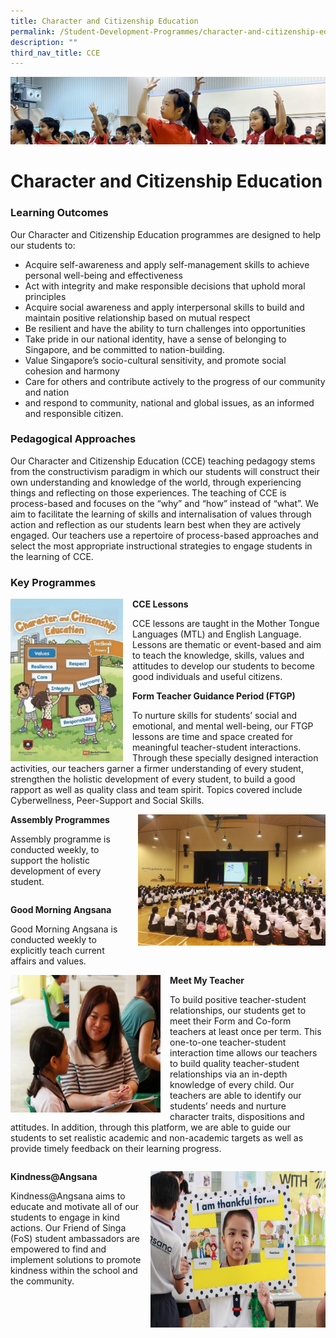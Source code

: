 ```yaml
---
title: Character and Citizenship Education
permalink: /Student-Development-Programmes/character-and-citizenship-education/
description: ""
third_nav_title: CCE
---
```

![](/images/School%20Development%20Programmes.jpg)

Character and Citizenship Education
===================================

### Learning Outcomes

Our Character and Citizenship Education programmes are designed to help our students to:

*   Acquire self-awareness and apply self-management skills to achieve personal well-being and effectiveness
*   Act with integrity and make responsible decisions that uphold moral principles
*   Acquire social awareness and apply interpersonal skills to build and maintain positive relationship based on mutual respect
*   Be resilient and have the ability to turn challenges into opportunities
*   Take pride in our national identity, have a sense of belonging to Singapore, and be committed to nation-building.
*   Value Singapore’s socio-cultural sensitivity, and promote social cohesion and harmony
*   Care for others and contribute actively to the progress of our community and nation
*   and respond to community, national and global issues, as an informed and responsible citizen.

### Pedagogical Approaches

Our Character and Citizenship Education (CCE) teaching pedagogy stems from the constructivism paradigm in which our students will construct their own understanding and knowledge of the world, through experiencing things and reflecting on those experiences. The teaching of CCE is process-based and focuses on the “why” and “how” instead of “what”. We aim to facilitate the learning of skills and internalisation of values through action and reflection as our students learn best when they are actively engaged. Our teachers use a repertoire of process-based approaches and select the most appropriate instructional strategies to engage students in the learning of CCE.

### Key Programmes

<img src="/images/CCE1.jpeg" style="width:180px;height:260px;margin-right:15px;" align = "left">

<b> CCE Lessons </b>

CCE lessons are taught in the Mother Tongue Languages (MTL) and English Language. Lessons are thematic or event-based and aim to teach the knowledge, skills, values and attitudes to develop our students to become good individuals and useful citizens.

<b> Form Teacher Guidance Period (FTGP) </b>

To nurture skills for students’ social and emotional, and mental well-being, our FTGP lessons are time and space created for meaningful teacher-student interactions. Through these specially designed interaction activities, our teachers garner a firmer understanding of every student, strengthen the holistic development of every student, to build a good rapport as well as quality class and team spirit. Topics covered include Cyberwellness, Peer-Support and Social Skills.


<img src="/images/CCE2.jpeg" style="width:300px;height:210px;margin-left:15px;" align = "right">

<b>Assembly Programmes</b>

Assembly programme is conducted weekly, to support the holistic development of every student.

```

```

<b>Good Morning Angsana</b>

Good Morning Angsana is conducted weekly to explicitly teach current affairs and values.


<img src="/images/CCE3.jpeg" style="width:240px;height:220px;margin-right:15px;" align = "left">

<b>Meet My Teacher</b>

To build positive teacher-student relationships, our students get to meet their Form and Co-form teachers at least once per term. This one-to-one teacher-student interaction time allows our teachers to build quality teacher-student relationships via an in-depth knowledge of every child. Our teachers are able to identify our students’ needs and nurture character traits, dispositions and attitudes. In addition, through this platform, we are able to guide our students to set realistic academic and non-academic targets as well as provide timely feedback on their learning progress.

```

```

<img src="/images/CCE4.jpeg" style="width:280px;height:250px;margin-left:15px;" align = "right">

<b>Kindness@Angsana</b>

Kindness@Angsana aims to educate and motivate all of our students to engage in kind actions. Our Friend of Singa (FoS) student ambassadors are empowered to find and implement solutions to promote kindness within the school and the community.